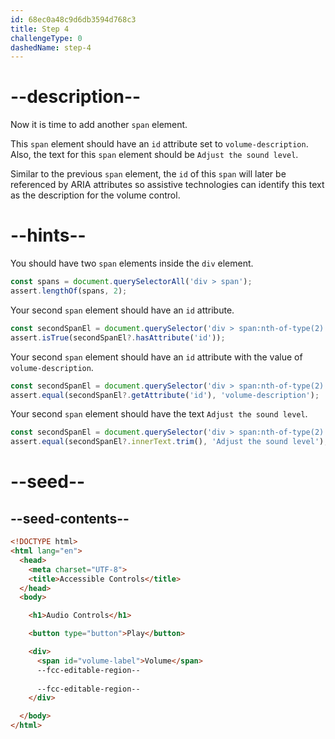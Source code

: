 ```yaml
---
id: 68ec0a48c9d6db3594d768c3
title: Step 4
challengeType: 0
dashedName: step-4
---
```


# --description--

Now it is time to add another `span` element.

This `span` element should have an `id` attribute set to `volume-description`.
Also, the text for this `span` element should be `Adjust the sound level`.

Similar to the previous `span` element, the `id` of this `span` will later be referenced by ARIA attributes so assistive technologies can identify this text as the description for the volume control.

# --hints--

You should have two `span` elements inside the `div` element.

```js
const spans = document.querySelectorAll('div > span');
assert.lengthOf(spans, 2);
```

Your second `span` element should have an `id` attribute.

```js
const secondSpanEl = document.querySelector('div > span:nth-of-type(2)');
assert.isTrue(secondSpanEl?.hasAttribute('id'));
```

Your second `span` element should have an `id` attribute with the value of `volume-description`.

```js
const secondSpanEl = document.querySelector('div > span:nth-of-type(2)');
assert.equal(secondSpanEl?.getAttribute('id'), 'volume-description');
```

Your second `span` element should have the text `Adjust the sound level`.

```js
const secondSpanEl = document.querySelector('div > span:nth-of-type(2)');
assert.equal(secondSpanEl?.innerText.trim(), 'Adjust the sound level');
```

# --seed--

## --seed-contents--

```html
<!DOCTYPE html>
<html lang="en">
  <head>
    <meta charset="UTF-8">
    <title>Accessible Controls</title>
  </head>
  <body>

    <h1>Audio Controls</h1>

    <button type="button">Play</button>

    <div>
      <span id="volume-label">Volume</span>
      --fcc-editable-region--
    
      --fcc-editable-region--
    </div>

  </body>
</html>
```
